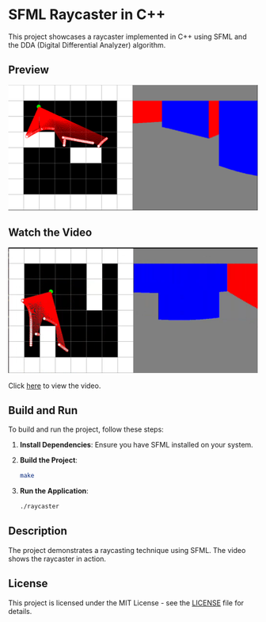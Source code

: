 # SFML Raycaster in C++

This project showcases a raycaster implemented in C++ using SFML and the DDA (Digital Differential Analyzer) algorithm.

## Preview

![Example](pic.png)

## Watch the Video

[![Watch the video](thumbnail.png)](trimmed.mp4)

Click [here](trimmed.mp4) to view the video.

## Build and Run

To build and run the project, follow these steps:

1. **Install Dependencies**: Ensure you have SFML installed on your system.

2. **Build the Project**:
    ```bash
    make
    ```

3. **Run the Application**:
    ```bash
    ./raycaster
    ```

## Description

The project demonstrates a raycasting technique using SFML. The video shows the raycaster in action.

## License

This project is licensed under the MIT License - see the [LICENSE](LICENSE) file for details.
